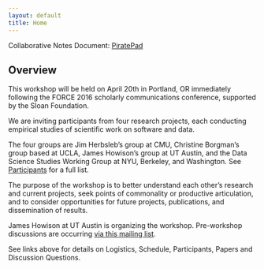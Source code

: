```yaml
---
layout: default
title: Home
---
```


Collaborative Notes Document: [PiratePad](http://piratepad.net/portland-workshop-sloan)

## Overview

This workshop will be held on April 20th in Portland, OR immediately following the FORCE 2016 scholarly communications conference, supported by the Sloan Foundation. 

We are inviting participants from four research projects, each conducting empirical studies of scientific work on software and data. 

The four groups are Jim Herbsleb’s group at CMU, Christine Borgman’s group based at UCLA, James Howison’s group at UT Austin, and the Data Science Studies Working Group at NYU, Berkeley, and Washington. See [Participants](participants.html) for a full list.

The purpose of the workshop is to better understand each other’s research and current projects, seek points of commonality or productive articulation, and to consider opportunities for future projects, publications, and dissemination of results.

James Howison at UT Austin is organizing the workshop.  Pre-workshop discussions are occurring [via this mailing list](https://utlists.utexas.edu/sympa/info/portland-workshop).

See links above for details on Logistics, Schedule, Participants, Papers and Discussion Questions.



